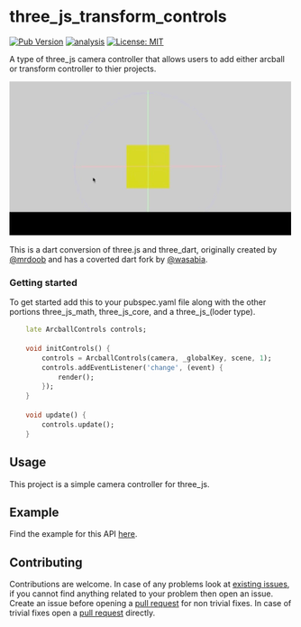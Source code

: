# three_js_transform_controls

[![Pub Version](https://img.shields.io/pub/v/three_js_transform_controls)](https://pub.dev/packages/three_js_transform_controls)
[![analysis](https://github.com/Knightro63/three_js/actions/workflows/flutter.yml/badge.svg)](https://github.com/Knightro63/three_js/actions/)
[![License: MIT](https://img.shields.io/badge/license-MIT-purple.svg)](https://opensource.org/licenses/MIT)

A type of three_js camera controller that allows users to add either arcball or transform controller to thier projects.

![Gif of Archball controls.](https://raw.githubusercontent.com/Knightro63/three_js/master/packages/three_js_transform_controls/assets/example.gif)

This is a dart conversion of three.js and three_dart, originally created by [@mrdoob](https://github.com/mrdoob) and has a coverted dart fork by [@wasabia](https://github.com/wasabia).

### Getting started

To get started add this to your pubspec.yaml file along with the other portions three_js_math, three_js_core, and a three_js_(loder type).

```dart
    late ArcballControls controls;

    void initControls() {
        controls = ArcballControls(camera, _globalKey, scene, 1);
        controls.addEventListener('change', (event) {
            render();
        });
    }

    void update() {
        controls.update();
    }
```

## Usage

This project is a simple camera controller for three_js.

## Example

Find the example for this API [here](https://github.com/Knightro63/three_js/tree/main/packages/three_js_transform_controls/example/lib/main.dart).

## Contributing

Contributions are welcome.
In case of any problems look at [existing issues](https://github.com/Knightro63/three_js/issues), if you cannot find anything related to your problem then open an issue.
Create an issue before opening a [pull request](https://github.com/Knightro63/three_js/pulls) for non trivial fixes.
In case of trivial fixes open a [pull request](https://github.com/Knightro63/three_js/pulls) directly.
